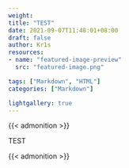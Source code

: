 ```yaml
---
weight:
title: "TEST"
date: 2021-09-07T11:48:01+08:00
draft: false
author: Kr1s
resources:
- name: "featured-image-preview"
  src: "featured-image.png"

tags: ["Markdown", "HTML"]
categories: ["Markdown"]

lightgallery: true
---
```


{{< admonition >}}

TEST

{{< admonition >}}